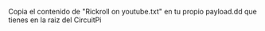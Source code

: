 Copia el contenido de "Rickroll on youtube.txt" en tu propio payload.dd que tienes en la raiz del CircuitPi

